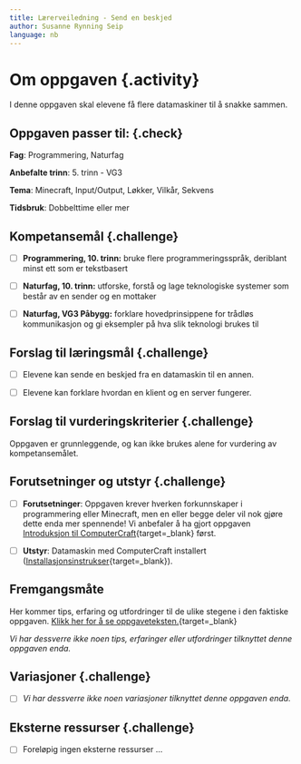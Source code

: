 ```yaml
---
title: Lærerveiledning - Send en beskjed
author: Susanne Rynning Seip
language: nb
---
```


# Om oppgaven {.activity}

I denne oppgaven skal elevene få flere datamaskiner til å snakke sammen.

## Oppgaven passer til: {.check}

 __Fag__: Programmering, Naturfag

__Anbefalte trinn__: 5. trinn - VG3

__Tema__: Minecraft, Input/Output, Løkker, Vilkår, Sekvens

__Tidsbruk__: Dobbelttime eller mer

## Kompetansemål {.challenge}

- [ ] __Programmering, 10. trinn:__ bruke flere programmeringsspråk, deriblant minst ett som er tekstbasert

- [ ] __Naturfag, 10. trinn:__ utforske, forstå og lage teknologiske systemer som består av en sender og en mottaker

- [ ] __Naturfag, VG3 Påbygg:__ forklare hovedprinsippene for trådløs kommunikasjon og gi eksempler på hva slik teknologi brukes til

## Forslag til læringsmål {.challenge}

- [ ] Elevene kan sende en beskjed fra en datamaskin til en annen.

- [ ] Elevene kan forklare hvordan en klient og en server fungerer.

## Forslag til vurderingskriterier {.challenge}

Oppgaven er grunnleggende, og kan ikke brukes alene for vurdering av kompetansemålet.

## Forutsetninger og utstyr {.challenge}

- [ ] __Forutsetninger__: Oppgaven krever hverken forkunnskaper i programmering eller Minecraft, men en eller begge deler vil nok gjøre dette enda mer spennende! Vi anbefaler å ha gjort oppgaven [Introduksjon til ComputerCraft](../introduksjon_til_computercraft/introduksjon_til_computercraft.html){target=_blank} først.

- [ ] __Utstyr__: Datamaskin med ComputerCraft installert ([Installasjonsinstrukser](../installasjon/installasjon.html){target=_blank}).

## Fremgangsmåte

Her kommer tips, erfaring og utfordringer til de ulike stegene i den faktiske
oppgaven. [Klikk her for å se oppgaveteksten.](../nettverk_send_beskjed/nettverk_send_beskjed.html){target=_blank}

_Vi har dessverre ikke noen tips, erfaringer eller utfordringer tilknyttet denne
oppgaven enda._

## Variasjoner {.challenge}

- [ ]  _Vi har dessverre ikke noen variasjoner tilknyttet denne oppgaven enda._

## Eksterne ressurser {.challenge}

- [ ] Foreløpig ingen eksterne ressurser ...

